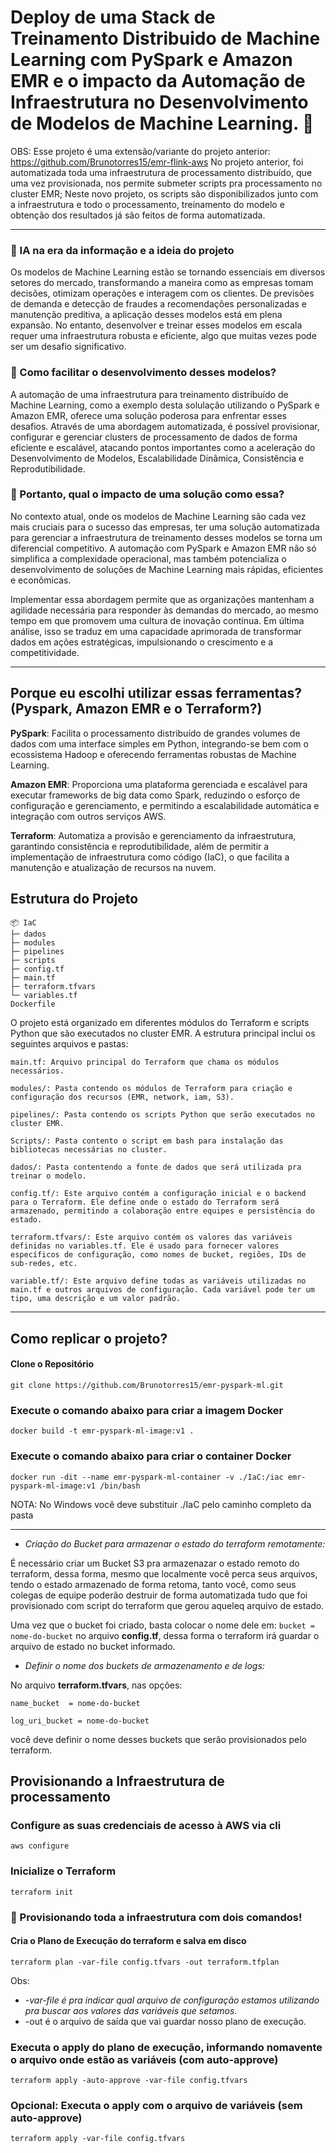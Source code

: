 # Deploy de uma Stack de Treinamento Distribuido de Machine Learning com PySpark e Amazon EMR e o impacto da Automação de Infraestrutura no Desenvolvimento de Modelos de Machine Learning. 🚀

OBS: Esse projeto é uma extensão/variante do projeto anterior: https://github.com/Brunotorres15/emr-flink-aws
No projeto anterior, foi automatizada toda uma infraestrutura de processamento distribuído, que uma vez provisionada, nos permite submeter scripts pra processamento no cluster EMR; Neste novo projeto, os scripts são disponibilizados junto com a infraestrutura e todo o processamento, treinamento do modelo e obtenção dos resultados já são feitos de forma automatizada.

___

### 📌 IA na era da informação e a ideia do projeto
Os modelos de Machine Learning estão se tornando essenciais em diversos setores do mercado, transformando a maneira como as empresas tomam decisões, otimizam operações e interagem com os clientes. De previsões de demanda e detecção de fraudes a recomendações personalizadas e manutenção preditiva, a aplicação desses modelos está em plena expansão. No entanto, desenvolver e treinar esses modelos em escala requer uma infraestrutura robusta e eficiente, algo que muitas vezes pode ser um desafio significativo.

### 📌 Como facilitar o desenvolvimento desses modelos?
A automação de uma infraestrutura para treinamento distribuído de Machine Learning, como a exemplo desta solulação utilizando o PySpark e Amazon EMR, oferece uma solução poderosa para enfrentar esses desafios. Através de uma abordagem automatizada, é possível provisionar, configurar e gerenciar clusters de processamento de dados de forma eficiente e escalável, atacando pontos importantes como a aceleração do Desenvolvimento de Modelos, Escalabilidade Dinâmica, Consistência e Reprodutibilidade.

### 📌 Portanto, qual o impacto de uma solução como essa?
No contexto atual, onde os modelos de Machine Learning são cada vez mais cruciais para o sucesso das empresas, ter uma solução automatizada para gerenciar a infraestrutura de treinamento desses modelos se torna um diferencial competitivo. A automação com PySpark e Amazon EMR não só simplifica a complexidade operacional, mas também potencializa o desenvolvimento de soluções de Machine Learning mais rápidas, eficientes e econômicas.

Implementar essa abordagem permite que as organizações mantenham a agilidade necessária para responder às demandas do mercado, ao mesmo tempo em que promovem uma cultura de inovação contínua. Em última análise, isso se traduz em uma capacidade aprimorada de transformar dados em ações estratégicas, impulsionando o crescimento e a competitividade.
___

## Porque eu escolhi utilizar essas ferramentas? (Pyspark, Amazon EMR e o Terraform?)
**PySpark**: Facilita o processamento distribuído de grandes volumes de dados com uma interface simples em Python, integrando-se bem com o ecossistema Hadoop e oferecendo ferramentas robustas de Machine Learning.

**Amazon EMR**: Proporciona uma plataforma gerenciada e escalável para executar frameworks de big data como Spark, reduzindo o esforço de configuração e gerenciamento, e permitindo a escalabilidade automática e integração com outros serviços AWS.

**Terraform**: Automatiza a provisão e gerenciamento da infraestrutura, garantindo consistência e reprodutibilidade, além de permitir a implementação de infraestrutura como código (IaC), o que facilita a manutenção e atualização de recursos na nuvem. 

## Estrutura do Projeto

```
📦 IaC
├─ dados
├─ modules
├─ pipelines
├─ scripts
├─ config.tf
├─ main.tf
├─ terraform.tfvars
└─ variables.tf
Dockerfile
```

O projeto está organizado em diferentes módulos do Terraform e scripts Python que são executados no cluster EMR. A estrutura principal inclui os seguintes arquivos e pastas:

```main.tf: Arquivo principal do Terraform que chama os módulos necessários.```

```modules/: Pasta contendo os módulos de Terraform para criação e configuração dos recursos (EMR, network, iam, S3).```

```pipelines/: Pasta contendo os scripts Python que serão executados no cluster EMR.```

```Scripts/: Pasta contento o script em bash para instalação das bibliotecas necessárias no cluster.```

```dados/: Pasta contentendo a fonte de dados que será utilizada pra treinar o modelo.```

```config.tf/: Este arquivo contém a configuração inicial e o backend para o Terraform. Ele define onde o estado do Terraform será armazenado, permitindo a colaboração entre equipes e persistência do estado.```

```terraform.tfvars/: Este arquivo contém os valores das variáveis definidas no variables.tf. Ele é usado para fornecer valores específicos de configuração, como nomes de bucket, regiões, IDs de sub-redes, etc.```

```variable.tf/: Este arquivo define todas as variáveis utilizadas no main.tf e outros arquivos de configuração. Cada variável pode ter um tipo, uma descrição e um valor padrão.```

___

## Como replicar o projeto?

#### Clone o Repositório
```
git clone https://github.com/Brunotorres15/emr-pyspark-ml.git
```

### Execute o comando abaixo para criar a imagem Docker

```
docker build -t emr-pyspark-ml-image:v1 .
```

### Execute o comando abaixo para criar o container Docker

```
docker run -dit --name emr-pyspark-ml-container -v ./IaC:/iac emr-pyspark-ml-image:v1 /bin/bash
```
NOTA: No Windows você deve substituir ./IaC pelo caminho completo da pasta

___
- *Criação do Bucket para armazenar o estado do terraform remotamente:*

 É necessário criar um Bucket S3 pra armazenazar o estado remoto do terraform, dessa forma, mesmo que localmente você perca seus arquivos, tendo o estado armazenado de forma retoma, tanto você, como seus colegas de equipe poderão destruir de forma automatizada tudo que foi provisionado com script do terraform que gerou aqueleq arquivo de estado.

 Uma vez que o bucket foi criado, basta colocar o nome dele em:
    ```
    bucket = nome-do-bucket
    ``` 
    no arquivo **config.tf**, dessa forma o terraform irá guardar o arquivo de estado no bucket informado.

- *Definir o nome dos buckets de armazenamento e de logs:*

No arquivo **terraform.tfvars**, nas opções: 
```
name_bucket  = nome-do-bucket
```

```
log_uri_bucket = nome-do-bucket
```

você deve definir o nome desses buckets que serão provisionados pelo terraform.




## Provisionando a Infraestrutura de processamento 



### Configure as suas credenciais de acesso à AWS via cli
```
aws configure
```

### Inicialize o Terraform
```
terraform init
```
### 🚀 Provisionando toda a infraestrutura com dois comandos!

#### Cria o Plano de Execução do terraform e salva em disco

```
terraform plan -var-file config.tfvars -out terraform.tfplan
```
Obs: 
- *-var-file é pra indicar qual arquivo de configuração estamos utilizando pra buscar aos valores das variáveis que setamos.* 
- -out é o arquivo de saída que vai guardar nosso plano de execução.

### Executa o apply do plano de execução, informando nomavente o arquivo onde estão as variáveis (com auto-approve)

```
terraform apply -auto-approve -var-file config.tfvars
```

### Opcional: Executa o apply com o arquivo de variáveis (sem auto-approve)
```
terraform apply -var-file config.tfvars
```